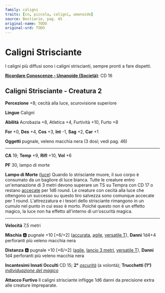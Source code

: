 ```yaml
---
family: caligni
traits: [cn, piccola, caligni, umanoide]
source: Bestiario, pag. 45
original-name: TODO
original-srd: TODO
---
```


# Caligni Strisciante

I caligni più diffusi sono i caligni striscianti, sempre pronti a fare dispetti.

**[Ricordare Conoscenze - Umanoide (Società)](/azioni/ricordare-conoscenze)**: CD 16

## Caligni Strisciante - Creatura 2

**Percezione** +8; cecità alla luce, scurovisione superiore

**Lingue** Caligni

**Abilità** Acrobazia +8, Atletica +4, Furtività +10, Furto +8

**For** +0, **Des** +4, **Cos** +3, **Int** -1, **Sag** +2, **Car** +1

**Oggetti** pugnale, veleno macchia nera (3 dosi; vedi pag. 46)

***

**CA** 19; **Temp** +9, **Rifl** +10, **Vol** +6

**PF** 30, lampo di morte

**Lampo di Morte** ([luce](/tratti/luce)) Quando lo strisciante muore, il suo corpo è consumato da un bagliore di luce bianca. Tutte le creature entro un'emanazione di 3 metri devono superare un TS su Tempra con CD 17 o restano [accecate](/condizioni/accecato) per 1d6 round. Le creature con cecità alla luce che ottengono un successo su questo tiro salvezza sono comunque accecate per 1 round. L'attrezzatura e i tesori dello strisciante rimangono in un cumulo nel punto in cui esso è morto. Poiché questo non è un effetto magico, la luce non ha effetto all'interno di un'oscurità magica.

***

**Velocità** 7,5 metri

**Mischia** :a: pugnale +10 \[+6/+2] ([accurata](/tratti/accurata), [agile](/tratti/agile), [versatile T](/tratti/versatile)), **Danni** 1d4+4 perforanti più veleno macchia nera

**Distanza** :a: pugnale +10 \[+6/+2] ([agile](/tratti/agile), [lancio 3 metri](/tratti/lancio), [versatile T](/tratti/versatile)), **Danni** 1d4 perforanti più veleno macchia nera

**Incantesimi Innati Occulti** CD 15; **2°** *[oscurità](/incantesimi/oscurita)* (a volontà); **Trucchetti (1°)** *[individuazione del magico](/incantesimi/individuazione-del-magico)*

**Attacco Furtivo** Il caligni strisciante infligge 1d6 danni da precisione extra alle creature impreparate.
